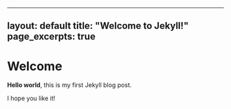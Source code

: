 ---
layout: default
title:  "Welcome to Jekyll!"
page_excerpts: true
-------------------

# Welcome

**Hello world**, this is my first Jekyll blog post.

I hope you like it!